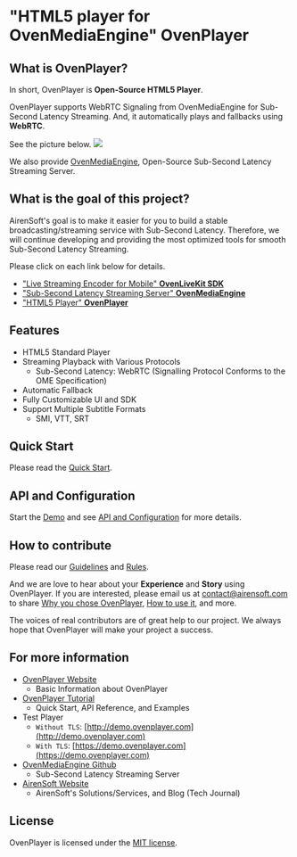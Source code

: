 # "HTML5 player for OvenMediaEngine" OvenPlayer


## What is OvenPlayer?

In short, OvenPlayer is <b>Open-Source HTML5 Player</b>.

OvenPlayer supports WebRTC Signaling from OvenMediaEngine for Sub-Second Latency Streaming. And, it automatically plays and fallbacks using <b>WebRTC</b>.

See the picture below.
<img src="docs/assets/images/01_OvenPlayer_210512.png" style="max-width: 100%; height: auto;">

We also provide [OvenMediaEngine](https://github.com/AirenSoft/OvenMediaEngine), Open-Source Sub-Second Latency Streaming Server.


## What is the goal of this project?

AirenSoft's goal is to make it easier for you to build a stable broadcasting/streaming service with Sub-Second Latency.
Therefore, we will continue developing and providing the most optimized tools for smooth Sub-Second Latency Streaming.

Please click on each link below for details.
* ["Live Streaming Encoder for Mobile" <b>OvenLiveKit SDK](https://www.airensoft.com/olk)</b>
* ["Sub-Second Latency Streaming Server" <b>OvenMediaEngine](https://www.ovenmediaengine.com/ome)</b>
* ["HTML5 Player" <b>OvenPlayer](https://www.ovenmediaengine.com/ovenplayer)</b>


## Features

* HTML5 Standard Player 
* Streaming Playback with Various Protocols
    * Sub-Second Latency: WebRTC (Signalling Protocol Conforms to the OME Specification)
* Automatic Fallback
* Fully Customizable UI and SDK
* Support Multiple Subtitle Formats
    * SMI, VTT, SRT


## Quick Start

Please read the [Quick Start](https://airensoft.gitbook.io/ovenplayer/#quick-start).


## API and Configuration

Start the [Demo](https://airensoft.github.io/OvenPlayer/docs/demo.html) and see [API and Configuration](docs/api.md) for more details.


## How to contribute

Please read our [Guidelines](CONTRIBUTING.md) and [Rules](CODE_OF_CONDUCT.md).

And we are love to hear about your <b>Experience</b> and <b>Story</b> using OvenPlayer. If you are interested, please email us at [contact@airensoft.com](mailto:contact@airensoft.com) to share <u>Why you chose OvenPlayer</u>, <u>How to use it</u>, and more.

The voices of real contributors are of great help to our project. We always hope that OvenPlayer will make your project a success.


## For more information

* [OvenPlayer Website](https://www.ovenmediaengine.com/ovenplayer) 
  * Basic Information about OvenPlayer
* [OvenPlayer Tutorial](https://airensoft.gitbook.io/ovenplayer/)
  * Quick Start, API Reference, and Examples
* Test Player
  * `Without TLS`: [http://demo.ovenplayer.com](http://demo.ovenplayer.com)
  * `With TLS`: [https://demo.ovenplayer.com](https://demo.ovenplayer.com)
* [OvenMediaEngine Github](https://github.com/AirenSoft/OvenMediaEngine)
  * Sub-Second Latency Streaming Server
* [AirenSoft Website](https://www.airensoft.com/)
  * AirenSoft's Solutions/Services, and Blog (Tech Journal)


## License

OvenPlayer is licensed under the [MIT license](LICENSE).
